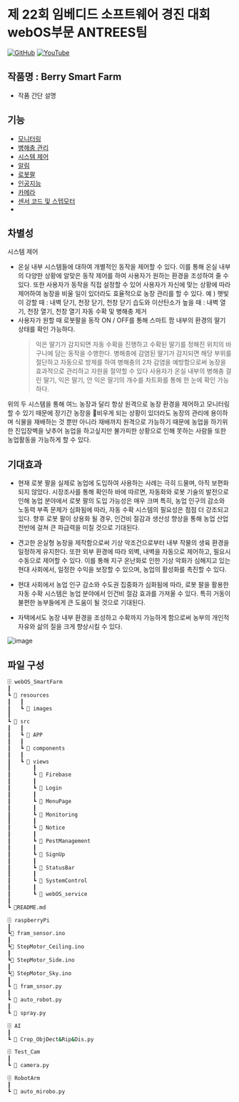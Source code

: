 # 제 22회 임베디드 소프트웨어 경진 대회 webOS부문 ANTREES팀

[![GitHub](https://img.shields.io/badge/GitHub-black?style=for-the-badge&logo=github&logoColor=white)](https://github.com/webOS-ANTREES)
[![YouTube](https://img.shields.io/badge/YouTube-FF0000?style=for-the-badge&logo=youtube&logoColor=white)](https://www.youtube.com/results?search_query=%EB%B9%84%EB%B9%94%EB%8C%80%EC%99%95)



## 작품명 : Berry Smart Farm

- 작품 간단 설명

## 기능
- [모니터링](https://github.com/webOS-ANTREES/2024ESWContest_webOS_3002/tree/main/SmartFarm/src/views/Monitoring)
- [병해충 관리](https://github.com/webOS-ANTREES/2024ESWContest_webOS_3002/tree/main/SmartFarm/src/views/PestManagement)
- [시스템 제어](https://github.com/webOS-ANTREES/2024ESWContest_webOS_3002/tree/main/SmartFarm/src/views/SystemControl)
- [알림](https://github.com/webOS-ANTREES/2024ESWContest_webOS_3002/tree/main/SmartFarm/src/views/Notice)
- [로봇팔](https://github.com/webOS-ANTREES/2024ESWContest_webOS_3002/tree/main/RobotArm)
- [인공지능](https://github.com/webOS-ANTREES/AI)
- [카메라](https://github.com/webOS-ANTREES/2024ESWContest_webOS_3002/tree/main/Test_Cam)
- [센서 코드 및 스텝모터](https://github.com/webOS-ANTREES/2024ESWContest_webOS_3002/tree/main/raspberryPi)
- 
## 차별성
시스템 제어
  - 온실 내부 시스템들에 대하여 개별적인 동작을 제어할 수 있다. 이를 통해 온실 내부의 다양한 상황에 알맞은 동작 제어를 하여 사용자가 원하는 환경을 조성하여 줄 수 있다. 또한 사용자가 동작을 직접 설정할 수 있어 사용자가 자신에 맞는 상황에 따라 제어하여 농장을 비울 일이 있더라도 효율적으로 농장 관리를 할 수 있다.
	예 ) 햇빛이 강할 때 : 내벽 닫기, 천장 닫기, 천창 닫기
	      습도와 이산탄소가 높을 때 : 내벽 열기, 천장 열기, 천창 열기
자동 수확 및 병해충 제거
  - 사용자가 원할 때 로봇팔을 동작 ON / OFF를 통해 스마트 팜 내부의 환경의 딸기 상태를 확인 가능하다.
	> 익은 딸기가 감지되면 자동 수확을 진행하고 수확된 딸기를 정해진 위치의 바구니에 담는 동작을 수행한다.
	> 병해충에 감염된 딸기가 감지되면 해당 부위를 절단하고 자동으로 방제를 하여 병해충의 2차 감염을 예방함으로써 농장을 효과적으로 관리하고 자원을 절약할 수 있다
 	> 사용자가 온실 내부의 병해충 걸린 딸기, 익은 딸기, 안 익은 딸기의 개수를 차트화를 통해 한 눈에 확인 가능하다.

 위의 두 시스템을 통해 여느 농장과 달리 항상 원격으로 농장 환경을 제어하고 모니터링 할 수 있기 때문에 장기간 농장을 비우게 되는 상황이 있더라도 농장의 관리에 용이하며 식물을 재배하는 것 뿐만 아니라 재배까지 원격으로 가능하기 때문에 농업을 하기위한 진입장벽을 낮추어 농업을 하고싶지만 불가피한 상황으로 인해 못하는 사람들 또한 농업활동을 가능하게 할 수 있다.

## 기대효과
- 현재 로봇 팔을 실제로 농업에 도입하여 사용하는 사례는 극히 드물며, 아직 보편화되지 않았다. 시장조사를 통해 확인하 바에 따르면, 자동화와 로봇 기술의 발전으로 인해 농업 분야에서 로봇 팔의 도입 가능성은 매우 크며 특히, 농업 인구의 감소와 노동력 부족 문제가 심화됨에 따라, 자동 수확 시스템의 필요성은 점점 더 강조되고 있다. 향후 로봇 팔이 상용화 될 경우, 인건비 절감과 생산성 향상을 통해 농업 산업 전반에 걸쳐 큰 파급력을 미칠 것으로 기대된다.

- 견고한 온실형 농장을 제작함으로써 기상 악조건으로부터 내부 작물의 생육 환경을 일정하게 유지한다. 또한 외부 환경에 따라 외벽, 내벽을 자동으로 제어하고, 필요시 수동으로 제어할 수 있다. 이를 통해 지구 온난화로 인한 기상 악화가 심해지고 있는 현대 사회에서, 일정한 수익을 보장할 수 있으며, 농업의 활성화를 촉진할 수 있다.

- 현대 사회에서 농업 인구 감소와 수도권 집중화가 심화됨에 따라, 로봇 팔을 활용한 자동 수확 시스템은 농업 분야에서 인건비 절감 효과를 가져올 수 있다. 특히 거동이 불편한 농부들에게 큰 도움이 될 것으로 기대된다. 

- 자택에서도 농장 내부 환경을 조성하고 수확까지 가능하게 함으로써 농부의 개인적 자유와 삶의 질을 크게 향상시킬 수 있다. 


![image](https://github.com/user-attachments/assets/c99cc047-a5df-40b7-86e5-9f831a5aaded)

## 파일 구성
```bash
🗄️ webOS_SmartFarm
┃
┗ 📁 resources
┃   ┃
┃   ┗ 📁 images
┃
┗ 📁 src
┃   ┃
┃   ┗ 📁 APP
┃   ┃
┃   ┗ 📁 components
┃   ┃
┃   ┗ 📁 views
┃       ┃
┃       ┗ 📁 Firebase
┃       ┃
┃       ┗ 📁 Login
┃       ┃
┃       ┗ 📁 MenuPage
┃       ┃
┃       ┗ 📁 Monitoring
┃       ┃
┃       ┗ 📁 Notice
┃       ┃
┃       ┗ 📁 PestManagement
┃       ┃
┃       ┗ 📁 SignUp
┃       ┃
┃       ┗ 📁 StatusBar
┃       ┃
┃       ┗ 📁 SystemControl
┃       ┃
┃       ┗ 📁 webOS_service
┃
┗ 📜README.md

🗄️ raspberryPi
┃
┗📜 fram_sensor.ino
┃
┗📜 StepMotor_Ceiling.ino
┃
┗📜 StepMotor_Side.ino
┃
┗📜 StepMotor_Sky.ino
┃
┗ 📜 fram_snsor.py
┃
┗ 📜 auto_robot.py
┃
┗ 📜 spray.py

🗄️ AI
┃
┗ 📜 Crop_ObjDect&Rip&Dis.py

🗄️ Test_Cam
┃
┗ 📜 camera.py

🗄️ RobotArm
┃
┗ 📜 auto_mirobo.py
```


